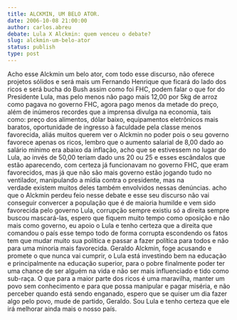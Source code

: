 ```yaml
---
title: ALCKMIN, UM BELO ATOR.
date: 2006-10-08 21:00:00
author: carlos.abreu
debate: Lula X Alckmin: quem venceu o debate?
slug: alckmin-um-belo-ator
status: publish 
type: post
---
```


Acho esse Alckmin um belo ator, com todo esse discurso, não oferece projetos sólidos e será mais um Fernando Henrique que ficará do lado dos ricos e será bucha do Bush assim como foi FHC, podem falar o que for do Presidente Lula, mas pelo menos não pago mais 12,00 por 5kg de arroz como pagava no governo FHC, agora pago menos da metade do preço, além de inúmeros recordes que a imprensa divulga na economia, tais como: preço dos alimentos, dólar baixo, equipamentos eletrônicos mais baratos, oportunidade de ingresso à faculdade pela classe menos favorecida, aliás muitos querem ver o Alckmin no poder pois o seu governo favorece apenas os ricos, lembro que o aumento salarial de 8,00 dado ao salário mínimo era abaixo da inflação, acho que se estivessem no lugar do Lula, ao invés de 50,00 teriam dado uns 20 ou 25 e esses escândalos que estão aparecendo, com certeza já funcionavam no governo FHC, que eram favorecidos, mas já que não são mais governo estão jogando tudo no ventilador, manipulando a mídia contra o presidente, mas na verdade existem muitos deles também envolvidos nessas denúncias. acho que o Alckmin perdeu feio nesse debate e esse seu discurso não vai conseguir convercer a população que é de maioria humilde e vem sido favorecida pelo governo Lula, corrupção sempre existiu só a direita sempre buscou mascará-las, espero que fiquem muito tempo como oposição e não mais como governo, eu apoio o Lula e tenho certeza que a direita que comandou o país esse tempo todo de forma corrupta escondendo os fatos tem que mudar muito sua política e passar a fazer política para todos e não para uma minoria mais favorecida. Geraldo Alckmin, foge acusando e promete o que nunca vai cumprir, o Lula está investindo bem na educação e principalmente na educação superior, para o pobre finalmente poder ter uma chance de ser alguém na vida e não ser mais influenciado e tido como sub-raça. O que para a maior parte dos ricos é uma maravilha, manter um povo sem conhecimento e para que possa manipular e pagar miséria, e não perceber quando está sendo enganado, espero que se quiser um dia fazer algo pelo povo, mude de partido, Geraldo. Sou Lula e tenho certeza que ele irá melhorar ainda mais o nosso país.


